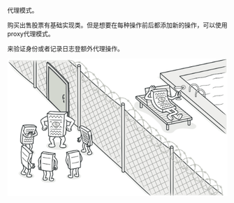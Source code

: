 代理模式。

购买出售股票有基础实现类。但是想要在每种操作前后都添加新的操作，可以使用proxy代理模式。

来验证身份或者记录日志登额外代理操作。

![](../../../../../../images/2-7.png)